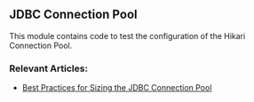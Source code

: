 ## JDBC Connection Pool

This module contains code to test the configuration of the Hikari Connection Pool.

### Relevant Articles:
-  [Best Practices for Sizing the JDBC Connection Pool](https://www.baeldung.com/java-best-practices-jdbc-connection-pool)
